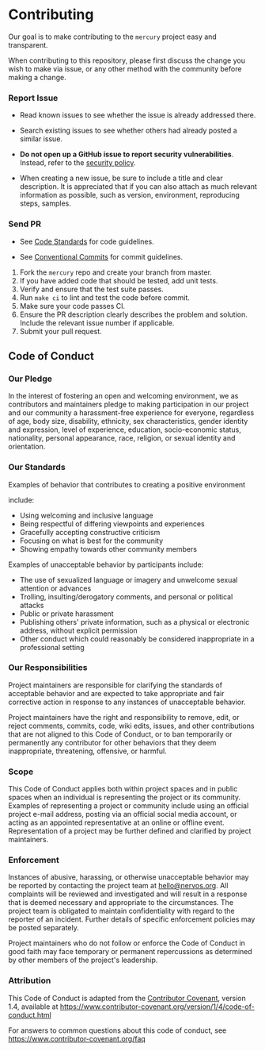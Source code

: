 # Contributing

Our goal is to make contributing to the `mercury` project easy and transparent.

When contributing to this repository, please first discuss the change you wish to make via issue, or any other method with the community before making a change. 

### Report Issue

* Read known issues to see whether the issue is already addressed there.

* Search existing issues to see whether others had already posted a similar issue.
  
* **Do not open up a GitHub issue to report security vulnerabilities**. Instead,
  refer to the [security policy](SECURITY.md).

* When creating a new issue, be sure to include a title and clear description. It is appreciated that if you can also attach as much relevant information as possible, such as version, environment, reproducing steps, samples.

### Send PR

* See [Code Standards]() for code guidelines.
  
* See [Conventional Commits](https://conventionalcommits.org) for commit guidelines.

1. Fork the `mercury` repo and create your branch from master.
2. If you have added code that should be tested, add unit tests.
3. Verify and ensure that the test suite passes.
4. Run `make ci` to lint and test the code before commit.
5. Make sure your code passes CI.
6. Ensure the PR description clearly describes the problem and solution. Include the relevant issue number if applicable.
7. Submit your pull request.


## Code of Conduct

### Our Pledge

In the interest of fostering an open and welcoming environment, we as
contributors and maintainers pledge to making participation in our project and
our community a harassment-free experience for everyone, regardless of age, body
size, disability, ethnicity, sex characteristics, gender identity and expression,
level of experience, education, socio-economic status, nationality, personal
appearance, race, religion, or sexual identity and orientation.

### Our Standards

Examples of behavior that contributes to creating a positive environment

include:

* Using welcoming and inclusive language
* Being respectful of differing viewpoints and experiences
* Gracefully accepting constructive criticism
* Focusing on what is best for the community
* Showing empathy towards other community members

Examples of unacceptable behavior by participants include:

* The use of sexualized language or imagery and unwelcome sexual attention or
 advances
* Trolling, insulting/derogatory comments, and personal or political attacks
* Public or private harassment
* Publishing others' private information, such as a physical or electronic
 address, without explicit permission
* Other conduct which could reasonably be considered inappropriate in a
 professional setting

### Our Responsibilities

Project maintainers are responsible for clarifying the standards of acceptable
behavior and are expected to take appropriate and fair corrective action in
response to any instances of unacceptable behavior.

Project maintainers have the right and responsibility to remove, edit, or
reject comments, commits, code, wiki edits, issues, and other contributions
that are not aligned to this Code of Conduct, or to ban temporarily or
permanently any contributor for other behaviors that they deem inappropriate,
threatening, offensive, or harmful.

### Scope

This Code of Conduct applies both within project spaces and in public spaces
when an individual is representing the project or its community. Examples of
representing a project or community include using an official project e-mail
address, posting via an official social media account, or acting as an appointed
representative at an online or offline event. Representation of a project may be
further defined and clarified by project maintainers.

### Enforcement

Instances of abusive, harassing, or otherwise unacceptable behavior may be
reported by contacting the project team at hello@nervos.org. All
complaints will be reviewed and investigated and will result in a response that
is deemed necessary and appropriate to the circumstances. The project team is
obligated to maintain confidentiality with regard to the reporter of an incident.
Further details of specific enforcement policies may be posted separately.

Project maintainers who do not follow or enforce the Code of Conduct in good
faith may face temporary or permanent repercussions as determined by other
members of the project's leadership.

### Attribution

This Code of Conduct is adapted from the [Contributor Covenant][homepage], version 1.4,
available at https://www.contributor-covenant.org/version/1/4/code-of-conduct.html

[homepage]: https://www.contributor-covenant.org

For answers to common questions about this code of conduct, see
https://www.contributor-covenant.org/faq